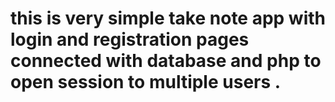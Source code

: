 # this is very simple take note app with login and registration pages connected with database and php to open session to multiple users .
